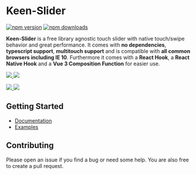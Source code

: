 # Keen-Slider

[![npm version](https://badge.fury.io/js/keen-slider.svg)](https://www.npmjs.com/package/keen-slider)
[![npm downloads](https://img.shields.io/npm/dm/keen-slider)](https://www.npmjs.com/package/keen-slider)

**Keen-Slider** is a free library agnostic touch slider
with native touch/swipe behavior and great performance. It comes with
**no dependencies**, **typescript support**, **multitouch support**
and is compatible with
**all common browsers including IE 10**. Furthermore it comes with a **React Hook**, a **React Native Hook** and a **Vue 3 Composition Function** for easier use.

<p align="left">
  <a href="https://keen-slider.io/examples#default"
    >
    <picture>
      <source srcset="https://keen-slider.io/images/default.webp" type="image/webp">
      <source srcset="https://keen-slider.io/images/default.gif" type="image/jpeg"> 
      <img src="https://keen-slider.io/images/default.gif">
    </picture>
   </a>
  <a href="https://keen-slider.io/examples#datetimepicker"
    > <picture>
      <source srcset="https://keen-slider.io/images/datepicker.webp" type="image/webp">
      <source srcset="https://keen-slider.io/images/datepicker.gif" type="image/jpeg"> 
      <img src="https://keen-slider.io/images/datepicker.gif">
    </picture></a>
</p>
<p align="left">
  <a href="https://keen-slider.io/examples#draggable-card"
    ><picture>
      <source srcset="https://keen-slider.io/images/card.webp" type="image/webp">
      <source srcset="https://keen-slider.io/images/card.gif" type="image/jpeg"> 
      <img src="https://keen-slider.io/images/card.gif">
    </picture></a>
  <a href="https://keen-slider.io/examples#background-rotation"
    ><picture>
      <source srcset="https://keen-slider.io/images/rotation.webp" type="image/webp">
      <source srcset="https://keen-slider.io/images/rotation.gif" type="image/jpeg"> 
      <img src="https://keen-slider.io/images/rotation.gif">
    </picture></a>
</p>

## Getting Started

- [Documentation](https://keen-slider.io/docs)
- [Examples](https://keen-slider.io/examples)

## Contributing

Please open an issue if you find a bug or need some help. You are also free to create a pull request.
